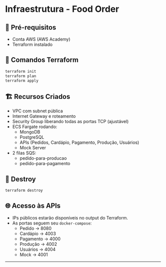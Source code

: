 # Infraestrutura - Food Order

## 🚀 Pré-requisitos
- Conta AWS (AWS Academy)
- Terraform instalado

## 🔧 Comandos Terraform

```bash
terraform init
terraform plan
terraform apply
```

## 🏗️ Recursos Criados
- VPC com subnet pública
- Internet Gateway e roteamento
- Security Group liberando todas as portas TCP (ajustável)
- ECS Fargate rodando:
  - MongoDB
  - PostgreSQL
  - APIs (Pedidos, Cardápio, Pagamento, Produção, Usuários)
  - Mock Server
- 2 filas SQS:
  - pedido-para-producao
  - pedido-para-pagamento

## 🧹 Destroy

```bash
terraform destroy
```

## 🌐 Acesso às APIs
- IPs públicos estarão disponíveis no output do Terraform.
- As portas seguem seu `docker-compose`:
  - Pedido → 8080
  - Cardápio → 4003
  - Pagamento → 4000
  - Produção → 4002
  - Usuários → 4004
  - Mock → 4001

---